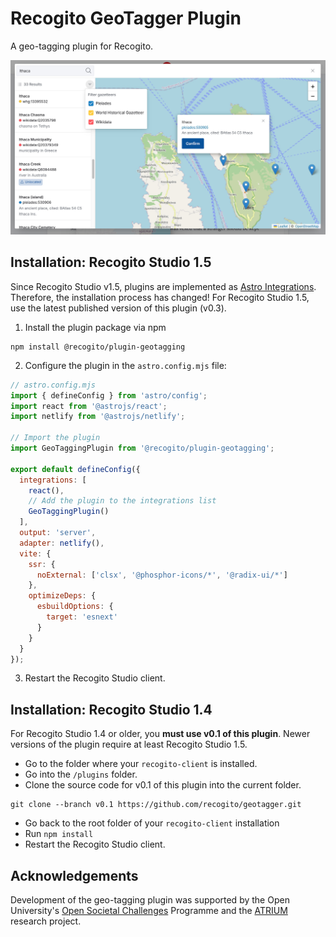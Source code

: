 # Recogito GeoTagger Plugin

A geo-tagging plugin for Recogito.

![A screenshot of the Recogito Geo-Tagging plugin](/screenshot.jpg "A screenshot of the Recogito Geo-Tagging plugin")

## Installation: Recogito Studio 1.5

Since Recogito Studio v1.5, plugins are implemented as [Astro Integrations](https://astro.build/integrations/). Therefore, the installation process has changed! For Recogito Studio 1.5, use the latest published version
of this plugin (v0.3).

1. Install the plugin package via npm

```
npm install @recogito/plugin-geotagging
```

2. Configure the plugin in the `astro.config.mjs` file:

```js
// astro.config.mjs
import { defineConfig } from 'astro/config';
import react from '@astrojs/react';
import netlify from '@astrojs/netlify';

// Import the plugin
import GeoTaggingPlugin from '@recogito/plugin-geotagging';

export default defineConfig({
  integrations: [
    react(),
    // Add the plugin to the integrations list
    GeoTaggingPlugin()
  ],
  output: 'server',
  adapter: netlify(),
  vite: {
    ssr: {
      noExternal: ['clsx', '@phosphor-icons/*', '@radix-ui/*']
    },
    optimizeDeps: {
      esbuildOptions: {
        target: 'esnext'
      }
    }
  }
});
```

3. Restart the Recogito Studio client.

## Installation: Recogito Studio 1.4

For Recogito Studio 1.4 or older, you **must use v0.1 of this plugin**. Newer versions of the plugin
require at least Recogito Studio 1.5. 

- Go to the folder where your `recogito-client` is installed.
- Go into the `/plugins` folder.
- Clone the source code for v0.1 of this plugin into the current folder.

```
git clone --branch v0.1 https://github.com/recogito/geotagger.git
```

- Go back to the root folder of your `recogito-client` installation 
- Run `npm install`
- Restart the Recogito Studio client.

## Acknowledgements

Development of the geo-tagging plugin was supported by the Open University's [Open Societal Challenges](https://societal-challenges.open.ac.uk/) Programme and the [ATRIUM](https://atrium-research.eu/) research project.